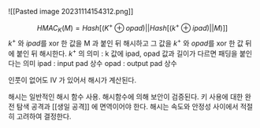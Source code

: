 ![[Pasted image 20231114154312.png]]

$$HMAC_K(M) = Hash[(K^+\oplus opad) || Hash[(k^+\oplus ipad)||M)]]$$
$k^+$ 와 $ipad$를 xor 한 값을 M 과 붙인 뒤 해시하고
그 값을 $k^+$ 와 $opad$를 xor 한 값 뒤에 붙인 뒤 해시한다.
$k^+$ 의 의미 : k 값에 ipad, opad 값과 길이가 다르면 패딩을 붙인다는 의미
ipad : input pad 상수
opad : output pad 상수

인풋이 없어도 IV 가 있어서 해시가 계산된다.

해시는 일반적인 해시 함수 사용.
해시함수에 의해 보안이 검증된다.
키 사용에 대한 완전 탐색 공격과 [[생일 공격]] 에 면역이어야 한다.
해시는 속도와 안정성 사이에서 적절히 고려하여 결정한다.